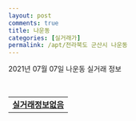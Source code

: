 ```yaml
---
layout: post
comments: true
title: 나운동
categories: [실거래가]
permalink: /apt/전라북도 군산시 나운동
---
```


2021년 07월 07일 나운동 실거래 정보

<script type="text/javascript">
  google.charts.load('current', {'packages':['corechart']});
  google.charts.setOnLoadCallback(drawChart);

  function drawChart() {
    var data = google.visualization.arrayToDataTable([['거래일', '매매', '전월세', '전매'], ['20-07', 115, 51, 123], ['20-08', 95, 63, 15], ['20-09', 104, 45, 42], ['20-10', 130, 51, 53], ['20-11', 128, 50, 102], ['20-12', 241, 47, 50], ['21-01', 195, 71, 10], ['21-02', 157, 77, 6], ['21-03', 199, 80, 9], ['21-04', 170, 58, 25], ['21-05', 159, 54, 49], ['21-06', 119, 29, 8], ['21-07', 16, 1, 1]]);

    var options = {
      title: '최근 유형별 거래량 추이',
      legend: { position: 'bottom' }
    };

    var chart = new google.visualization.LineChart(document.getElementById('columnchart_material'));
    chart.draw(data, (options));
  }
</script>

<div id="columnchart_material" style="width: 95%; margin-left: -35px; display: block"></div>
<br>
<table>
  <tr>
    <td colspan="4" style="font-weight: bold;"><a href="https://search.naver.com/search.naver?query=나운동 실거래정보없음">실거래정보없음</a></td>
  </tr>
    
</table>
    